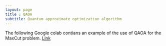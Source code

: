 ```yaml
---
layout: page
title : QAOA
subtitle: Quantum approximate optimization algorithm
---
```


The following Google colab contians an example of the use of QAOA for the MaxCut problem. 
[Link](RodrigoAVargasHdz/qaoa_maxcut/maxcut_qaoa_ravh.ipynb)
